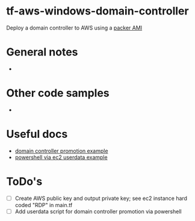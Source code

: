 # tf-aws-windows-domain-controller
Deploy a domain controller to AWS using a [packer AMI](https://github.com/andybaran/packer-aws-windows)

# General notes
- 

# Other code samples
- 

# Useful docs
- [domain controller promotion example](https://github.com/andybaran/vault-in-azure/blob/main/provision-domain.tf)
- [powershell via ec2 userdata example](https://realworldit.net/archives/923)

# ToDo's
- [ ] Create AWS public key and output private key; see ec2 instance hard coded "RDP" in main.tf
- [ ] Add userdata script for domain controller promotion via powershell
